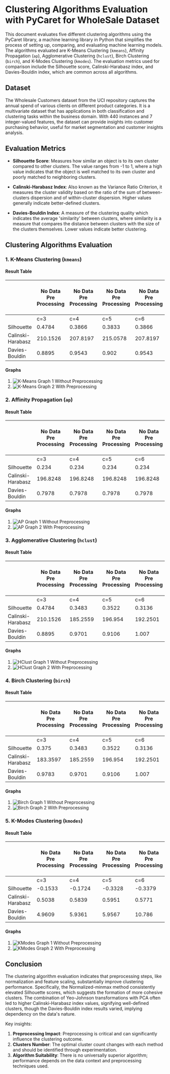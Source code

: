 # Clustering Algorithms Evaluation with PyCaret for WholeSale Dataset

This document evaluates five different clustering algorithms using the PyCaret library, a machine learning library in Python that simplifies the process of setting up, comparing, and evaluating machine learning models. The algorithms evaluated are K-Means Clustering (`kmeans`), Affinity Propagation (`ap`), Agglomerative Clustering (`hclust`), Birch Clustering (`birch`), and K-Modes Clustering (`kmodes`). The evaluation metrics used for comparison include the Silhouette score, Calinski-Harabasz index, and Davies-Bouldin index, which are common across all algorithms.

## Dataset 

The Wholesale Customers dataset from the UCI repository captures the annual spend of various clients on different product categories. It is a multivariate dataset that has applications in both classification and clustering tasks within the business domain. With 440 instances and 7 integer-valued features, the dataset can provide insights into customer purchasing behavior, useful for market segmentation and customer insights analysis.
## Evaluation Metrics

- **Silhouette Score**: Measures how similar an object is to its own cluster compared to other clusters. The value ranges from -1 to 1, where a high value indicates that the object is well matched to its own cluster and poorly matched to neighboring clusters.

- **Calinski-Harabasz Index**: Also known as the Variance Ratio Criterion, it measures the cluster validity based on the ratio of the sum of between-clusters dispersion and of within-cluster dispersion. Higher values generally indicate better-defined clusters.

- **Davies-Bouldin Index**: A measure of the clustering quality which indicates the average 'similarity' between clusters, where similarity is a measure that compares the distance between clusters with the size of the clusters themselves. Lower values indicate better clustering.

## Clustering Algorithms Evaluation

### 1. K-Means Clustering (`kmeans`)

#### Result Table
|                   | No Data Pre Processing | No Data Pre Processing | No Data Pre Processing | No Data Pre Processing | Normalized-zscore | Normalized-zscore | Normalized-zscore | Normalized-zscore | Normalized-minmax | Normalized-minmax | Normalized-minmax | Normalized-minmax | Normalized-maxabs | Normalized-maxabs | Normalized-maxabs | Normalized-maxabs | PCA-linear | PCA-linear | PCA-linear | PCA-linear | PCA-incremental | PCA-incremental | PCA-incremental | PCA-incremental | tranformation-yeo | tranformation-yeo | tranformation-yeo | tranformation-yeo | tranformation-quantile | tranformation-quantile | tranformation-quantile | tranformation-quantile | Normalized-zscore + tranformation-yeo | Normalized-zscore + tranformation-yeo | Normalized-zscore + tranformation-yeo | Normalized-zscore + tranformation-yeo | Normalized-zscore + PCA-linear | Normalized-zscore + PCA-linear | Normalized-zscore + PCA-linear | Normalized-zscore + PCA-linear | Normalized-zscore + tranformation-yeo + PCA-linear | Normalized-zscore + tranformation-yeo + PCA-linear | Normalized-zscore + tranformation-yeo + PCA-linear | Normalized-zscore + tranformation-yeo + PCA-linear |
|-------------------|------------------------|------------------------|------------------------|------------------------|-------------------|-------------------|-------------------|-------------------|-------------------|-------------------|-------------------|-------------------|-------------------|-------------------|-------------------|-------------------|------------|------------|------------|------------|-----------------|-----------------|-----------------|-----------------|-------------------|-------------------|-------------------|-------------------|------------------------|------------------------|------------------------|------------------------|---------------------------------------|---------------------------------------|---------------------------------------|---------------------------------------|--------------------------------|--------------------------------|--------------------------------|--------------------------------|----------------------------------------------------|----------------------------------------------------|----------------------------------------------------|----------------------------------------------------|
|                   | c=3                    | c=4                    | c=5                    | c=6                    | c=3               | c=4               | c=5               | c=6               | c=3               | c=4               | c=5               | c=6               | c=3               | c=4               | c=5               | c=6               | c=3        | c=4        | c=5        | c=6        | c=3             | c=4             | c=5             | c=6             | c=3               | c=4               | c=5               | c=6               | c=3                    | c=4                    | c=5                    | c=6                    | c=3                                   | c=4                                   | c=5                                   | c=6                                   | c=3                            | c=4                            | c=5                            | c=6                            | c=3                                                | c=4                                                | c=5                                                | c=6                                                |
| Silhouette        | 0.4784                 | 0.3866                 | 0.3833                 | 0.3866                 | 0.3568            | 0.3683            | 0.3529            | 0.3572            | 0.6593            | 0.68              | 0.6468            | 0.6535            | 0.5545            | 0.5799            | 0.5885            | 0.535             | 0.4798     | 0.3866     | 0.3866     | 0.3751     | 0.4784          | 0.3866          | 0.3706          | 0.3853          | 0.8554            | 0.5181            | 0.4635            | 0.4158            | 0.6085                 | 0.6377                 | 0.5586                 | 0.4009                 | 0.2228                                | 0.2472                                | 0.2184                                | 0.2033                                | 0.3568                         | 0.3482                         | 0.3688                         | 0.3537                         | 0.2228                                             | 0.2476                                             | 0.2187                                             | 0.2013                                             |
| Calinski-Harabasz | 210.1526               | 207.8197               | 215.0578               | 207.8197               | 139.3494          | 131.5821          | 137.9523          | 144.7005          | 760.0331          | 877.9768          | 825.8484          | 831.3299          | 383.8222          | 357.2453          | 352.1927          | 344.6292          | 210.148    | 207.8197   | 214.1993   | 205.7447   | 210.1526        | 207.8197        | 214.535         | 203.1944        | 13039.7633        | 15162.6315        | 14221.556         | 13907.87          | 747.5305               | 899.6002               | 792.4932               | 724.211                | 153.5484                              | 136.3349                              | 121.2396                              | 111.1239                              | 139.3494                       | 130.9179                       | 138.3391                       | 145.6033                       | 153.5484                                           | 136.3494                                           | 121.1591                                           | 111.088                                            |
| Davies-Bouldin    | 0.8895                 | 0.9543                 | 0.902                  | 0.9543                 | 1.1736            | 1.1454            | 1.1481            | 0.8788            | 0.5097            | 0.611             | 0.5923            | 0.6337            | 0.7116            | 0.8165            | 0.752             | 0.8882            | 0.8889     | 0.9543     | 0.8873     | 0.8519     | 0.8895          | 0.9543          | 0.9108          | 0.8514          | 0.3389            | 0.6203            | 0.6936            | 0.7501            | 0.559                  | 0.5808                 | 0.7147                 | 0.9993                 | 1.6406                                | 1.4208                                | 1.585                                 | 1.5945                                | 1.1736                         | 1.2359                         | 1.0586                         | 0.9748                         | 1.6406                                             | 1.4215                                             | 1.5847                                             | 1.6011                                             |


#### Graphs

1. ![K-Means Graph 1](graphs/graph1.png)
   Without Preprocessing
3. ![K-Means Graph 2](graphs/graph2.png)
   With Preprocessing

### 2. Affinity Propagation (`ap`)

#### Result Table
|                   | No Data Pre Processing | No Data Pre Processing | No Data Pre Processing | No Data Pre Processing | Normalized-zscore | Normalized-zscore | Normalized-zscore | Normalized-zscore | Normalized-minmax | Normalized-minmax | Normalized-minmax | Normalized-minmax | Normalized-maxabs | Normalized-maxabs | Normalized-maxabs | Normalized-maxabs | PCA-linear | PCA-linear | PCA-linear | PCA-linear | PCA-incremental | PCA-incremental | PCA-incremental | PCA-incremental | tranformation-yeo | tranformation-yeo | tranformation-yeo | tranformation-yeo | transformation-quantile | transformation-quantile | transformation-quantile | transformation-quantile | Normalized-zscore + tranformation-yeo | Normalized-zscore + tranformation-yeo | Normalized-zscore + tranformation-yeo | Normalized-zscore + tranformation-yeo | Normalized-zscore + PCA-linear | Normalized-zscore + PCA-linear | Normalized-zscore + PCA-linear | Normalized-zscore + PCA-linear | Normalized-zscore + tranformation-yeo + PCA-linear | Normalized-zscore + tranformation-yeo + PCA-linear | Normalized-zscore + tranformation-yeo + PCA-linear | Normalized-zscore + tranformation-yeo + PCA-linear |
|-------------------|------------------------|------------------------|------------------------|------------------------|-------------------|-------------------|-------------------|-------------------|-------------------|-------------------|-------------------|-------------------|-------------------|-------------------|-------------------|-------------------|------------|------------|------------|------------|-----------------|-----------------|-----------------|-----------------|-------------------|-------------------|-------------------|-------------------|-------------------------|-------------------------|-------------------------|-------------------------|---------------------------------------|---------------------------------------|---------------------------------------|---------------------------------------|--------------------------------|--------------------------------|--------------------------------|--------------------------------|----------------------------------------------------|----------------------------------------------------|----------------------------------------------------|----------------------------------------------------|
|                   | c=3                    | c=4                    | c=5                    | c=6                    | c=3               | c=4               | c=5               | c=6               | c=3               | c=4               | c=5               | c=6               | c=3               | c=4               | c=5               | c=6               | c=3        | c=4        | c=5        | c=6        | c=3             | c=4             | c=5             | c=6             | c=3               | c=4               | c=5               | c=6               | c=3                     | c=4                     | c=5                     | c=6                     | c=3                                   | c=4                                   | c=5                                   | c=6                                   | c=3                            | c=4                            | c=5                            | c=6                            | c=3                                                | c=4                                                | c=5                                                | c=6                                                |
| Silhouette        | 0.234                  | 0.234                  | 0.234                  | 0.234                  | 0.2627            | 0.2627            | 0.2627            | 0.2627            | 0.461             | 0.461             | 0.461             | 0.461             | 0.295             | 0.295             | 0.295             | 0.295             | 0.234      | 0.234      | 0.234      | 0.234      | 0.234           | 0.234           | 0.234           | 0.234           | 0.2777            | 0.2777            | 0.2777            | 0.2777            | 0.362                   | 0.362                   | 0.362                   | 0.362                   | 0.1568                                | 0.1568                                | 0.1568                                | 0.1568                                | 0.2627                         | 0.2627                         | 0.2627                         | 0.2627                         | 0.1568                                             | 0.1568                                             | 0.1568                                             | 0.1568                                             |
| Calinski-Harabasz | 196.8248               | 196.8248               | 196.8248               | 196.8248               | 114.3427          | 114.3427          | 114.3427          | 114.3427          | 785.3246          | 785.3246          | 785.3246          | 785.3246          | 291.7248          | 291.7248          | 291.7248          | 291.7248          | 196.8248   | 196.8248   | 196.8248   | 196.8248   | 196.8248        | 196.8248        | 196.8248        | 196.8248        | 11338.091         | 11338.091         | 11338.091         | 11338.091         | 605.0139                | 605.0139                | 605.0139                | 605.0139                | 49.3278                               | 49.3278                               | 49.3278                               | 49.3278                               | 114.3427                       | 114.3427                       | 114.3427                       | 114.3427                       | 49.3278                                            | 49.3278                                            | 49.3278                                            | 49.3278                                            |
| Davies-Bouldin    | 0.7978                 | 0.7978                 | 0.7978                 | 0.7978                 | 0.8759            | 0.8759            | 0.8759            | 0.8759            | 0.7936            | 0.7936            | 0.7936            | 0.7936            | 0.863             | 0.863             | 0.863             | 0.863             | 0.7978     | 0.7978     | 0.7978     | 0.7978     | 0.7978          | 0.7978          | 0.7978          | 0.7978          | 1.0484            | 1.0484            | 1.0484            | 1.0484            | 1.075                   | 1.075                   | 1.075                   | 1.075                   | 1.3876                                | 1.3876                                | 1.3876                                | 1.3876                                | 0.8759                         | 0.8759                         | 0.8759                         | 0.8759                         | 1.3876                                             | 1.3876                                             | 1.3876                                             | 1.3876                                             |


#### Graphs

1. ![AP Graph 1](graphs/graph3.png)
    Without Preprocessing
3. ![AP Graph 2](graphs/graph4.png)
    With Preprocessing

### 3. Agglomerative Clustering (`hclust`)

#### Result Table
|                   | No Data Pre Processing | No Data Pre Processing | No Data Pre Processing | No Data Pre Processing | Normalized-zscore | Normalized-zscore | Normalized-zscore | Normalized-zscore | Normalized-minmax | Normalized-minmax | Normalized-minmax | Normalized-minmax | Normalized-maxabs | Normalized-maxabs | Normalized-maxabs | Normalized-maxabs | PCA-linear | PCA-linear | PCA-linear | PCA-linear | PCA-incremental | PCA-incremental | PCA-incremental | PCA-incremental | tranformation-yeo | tranformation-yeo | tranformation-yeo | tranformation-yeo | transformation-quantile | transformation-quantile | transformation-quantile | transformation-quantile | Normalized-zscore + tranformation-yeo | Normalized-zscore + tranformation-yeo | Normalized-zscore + tranformation-yeo | Normalized-zscore + tranformation-yeo | Normalized-zscore + PCA-linear | Normalized-zscore + PCA-linear | Normalized-zscore + PCA-linear | Normalized-zscore + PCA-linear | Normalized-zscore + tranformation-yeo + PCA-linear | Normalized-zscore + tranformation-yeo + PCA-linear | Normalized-zscore + tranformation-yeo + PCA-linear | Normalized-zscore + tranformation-yeo + PCA-linear |
|-------------------|------------------------|------------------------|------------------------|------------------------|-------------------|-------------------|-------------------|-------------------|-------------------|-------------------|-------------------|-------------------|-------------------|-------------------|-------------------|-------------------|------------|------------|------------|------------|-----------------|-----------------|-----------------|-----------------|-------------------|-------------------|-------------------|-------------------|-------------------------|-------------------------|-------------------------|-------------------------|---------------------------------------|---------------------------------------|---------------------------------------|---------------------------------------|--------------------------------|--------------------------------|--------------------------------|--------------------------------|----------------------------------------------------|----------------------------------------------------|----------------------------------------------------|----------------------------------------------------|
|                   | c=3                    | c=4                    | c=5                    | c=6                    | c=3               | c=4               | c=5               | c=6               | c=3               | c=4               | c=5               | c=6               | c=3               | c=4               | c=5               | c=6               | c=3        | c=4        | c=5        | c=6        | c=3             | c=4             | c=5             | c=6             | c=3               | c=4               | c=5               | c=6               | c=3                     | c=4                     | c=5                     | c=6                     | c=3                                   | c=4                                   | c=5                                   | c=6                                   | c=3                            | c=4                            | c=5                            | c=6                            | c=3                                                | c=4                                                | c=5                                                | c=6                                                |
| Silhouette        | 0.4784                 | 0.3483                 | 0.3522                 | 0.3136                 | 0.36              | 0.3623            | 0.3178            | 0.3438            | 0.6587            | 0.678             | 0.637             | 0.6471            | 0.5429            | 0.577             | 0.5891            | 0.468             | 0.375      | 0.3483     | 0.3522     | 0.3136     | 0.375           | 0.3483          | 0.3522          | 0.3136          | 0.8554            | 0.5109            | 0.453             | 0.4069            | 0.6073                  | 0.6365                  | 0.5536                  | 0.4084                  | 0.2288                                | 0.2425                                | 0.2073                                | 0.1847                                | 0.36                           | 0.3623                         | 0.3178                         | 0.3438                         | 0.2288                                             | 0.2425                                             | 0.2073                                             | 0.1847                                             |
| Calinski-Harabasz | 210.1526               | 185.2559               | 196.954                | 192.2501               | 126.2475          | 120.7561          | 123.5061          | 131.4186          | 757.2074          | 864.798           | 805.4425          | 805.6735          | 361.6291          | 353.5197          | 344.6844          | 326.5671          | 183.3597   | 185.2559   | 196.954    | 192.2501   | 183.3597        | 185.2559        | 196.954         | 192.2501        | 13039.7633        | 14291.9587        | 14101.6445        | 13583.6773        | 741.9501                | 889.8194                | 779.5532                | 712.5763                | 138.5574                              | 127.846                               | 112.2108                              | 102.8719                              | 126.2475                       | 120.7561                       | 123.5061                       | 131.4186                       | 138.5574                                           | 127.846                                            | 112.2108                                           | 102.8719                                           |
| Davies-Bouldin    | 0.8895                 | 0.9701                 | 0.9106                 | 1.007                  | 1.1551            | 0.8255            | 0.896             | 0.9554            | 0.5051            | 0.5968            | 0.5443            | 0.5628            | 0.7409            | 0.798             | 0.7274            | 0.9209            | 0.9783     | 0.9701     | 0.9106     | 1.007      | 0.9783          | 0.9701          | 0.9106          | 1.007           | 0.3389            | 0.6054            | 0.7125            | 0.7511            | 0.5582                  | 0.5795                  | 0.6981                  | 0.9515                  | 1.5189                                | 1.4576                                | 1.493                                 | 1.6614                                | 1.1551                         | 0.8255                         | 0.896                          | 0.9554                         | 1.5189                                             | 1.4576                                             | 1.493                                              | 1.6614                                             |


#### Graphs

1. ![HClust Graph 1](graphs/graph5.png)
  Without Preprocessing
3. ![HClust Graph 2](graphs/graph6.png)
  With Preprocessing

### 4. Birch Clustering (`birch`)

#### Result Table
|                   | No Data Pre Processing | No Data Pre Processing | No Data Pre Processing | No Data Pre Processing | Normalized-zscore | Normalized-zscore | Normalized-zscore | Normalized-zscore | Normalized-minmax | Normalized-minmax | Normalized-minmax | Normalized-minmax | Normalized-maxabs | Normalized-maxabs | Normalized-maxabs | Normalized-maxabs | PCA-linear | PCA-linear | PCA-linear | PCA-linear | PCA-incremental | PCA-incremental | PCA-incremental | PCA-incremental | tranformation-yeo | tranformation-yeo | tranformation-yeo | tranformation-yeo | tranformation-quantile | tranformation-quantile | tranformation-quantile | tranformation-quantile | Normalized-zscore + tranformation-yeo | Normalized-zscore + tranformation-yeo | Normalized-zscore + tranformation-yeo | Normalized-zscore + tranformation-yeo | Normalized-zscore + PCA-linear | Normalized-zscore + PCA-linear | Normalized-zscore + PCA-linear | Normalized-zscore + PCA-linear | Normalized-zscore + tranformation-yeo + PCA-linear | Normalized-zscore + tranformation-yeo + PCA-linear | Normalized-zscore + tranformation-yeo + PCA-linear | Normalized-zscore + tranformation-yeo + PCA-linear |
|-------------------|------------------------|------------------------|------------------------|------------------------|-------------------|-------------------|-------------------|-------------------|-------------------|-------------------|-------------------|-------------------|-------------------|-------------------|-------------------|-------------------|------------|------------|------------|------------|-----------------|-----------------|-----------------|-----------------|-------------------|-------------------|-------------------|-------------------|------------------------|------------------------|------------------------|------------------------|---------------------------------------|---------------------------------------|---------------------------------------|---------------------------------------|--------------------------------|--------------------------------|--------------------------------|--------------------------------|----------------------------------------------------|----------------------------------------------------|----------------------------------------------------|----------------------------------------------------|
|                   | c=3                    | c=4                    | c=5                    | c=6                    | c=3               | c=4               | c=5               | c=6               | c=3               | c=4               | c=5               | c=6               | c=3               | c=4               | c=5               | c=6               | c=3        | c=4        | c=5        | c=6        | c=3             | c=4             | c=5             | c=6             | c=3               | c=4               | c=5               | c=6               | c=3                    | c=4                    | c=5                    | c=6                    | c=3                                   | c=4                                   | c=5                                   | c=6                                   | c=3                            | c=4                            | c=5                            | c=6                            | c=3                                                | c=4                                                | c=5                                                | c=6                                                |
| Silhouette        | 0.375                  | 0.3483                 | 0.3522                 | 0.3136                 | 0.6356            | 0.3552            | 0.3632            | 0.3588            | 0.5708            | 0.681             | 0.681             | 0.681             | 0                 | 0                 | 0                 | 0                 | 0.375      | 0.3483     | 0.3522     | 0.3136     | 0.375           | 0.3483          | 0.3522          | 0.3136          | 0.8554            | 0.5109            | 0.4435            | 0.3974            | 0.6085                 | 0.6377                 | 0.5537                 | 0.4023                 | 0.2112                                | 0.1935                                | 0.1786                                | 0.1802                                | 0.6356                         | 0.3552                         | 0.3632                         | 0.3588                         | 0.2112                                             | 0.1935                                             | 0.1786                                             | 0.1802                                             |
| Calinski-Harabasz | 183.3597               | 185.2559               | 196.954                | 192.2501               | 79.9203           | 127.0898          | 115.7714          | 115.6962          | 351.3162          | 768.8057          | 768.8057          | 768.8057          | 380               | 357               | 0                 | 0                 | 183.3597   | 185.2559   | 196.954    | 192.2501   | 183.3597        | 185.2559        | 196.954         | 192.2501        | 13039.7633        | 14291.9587        | 13978.0867        | 13440.6693        | 747.5305               | 899.6002               | 785.7281               | 713.8748               | 121.1747                              | 111.7941                              | 104.1316                              | 96.1836                               | 79.9203                        | 127.0898                       | 115.7714                       | 115.6962                       | 121.1747                                           | 111.7941                                           | 104.1316                                           | 96.1836                                            |
| Davies-Bouldin    | 0.9783                 | 0.9701                 | 0.9106                 | 1.007                  | 0.5729            | 0.8597            | 0.7945            | 0.8931            | 0.5661            | 0.4248            | 0.4248            | 0.4248            | 0                 | 0                 | 0                 | 0                 | 0.9783     | 0.9701     | 0.9106     | 1.007      | 0.9783          | 0.9701          | 0.9106          | 1.007           | 0.3389            | 0.6054            | 0.7249            | 0.7615            | 0.559                  | 0.5808                 | 0.7105                 | 0.9689                 | 1.6329                                | 1.6806                                | 1.5252                                | 1.4945                                | 0.5729                         | 0.8597                         | 0.7945                         | 0.8931                         | 1.6329                                             | 1.6806                                             | 1.5252                                             | 1.4945                                             |



#### Graphs

1. ![Birch Graph 1](graphs/graph7.png)
   Without Preprocessing
3. ![Birch Graph 2](graphs/graph8.png)
   With Preprocessing

### 5. K-Modes Clustering (`kmodes`)

#### Result Table
|                   | No Data Pre Processing | No Data Pre Processing | No Data Pre Processing | No Data Pre Processing | Normalized-zscore | Normalized-zscore | Normalized-zscore | Normalized-zscore | Normalized-minmax | Normalized-minmax | Normalized-minmax | Normalized-minmax | Normalized-maxabs | Normalized-maxabs | Normalized-maxabs | Normalized-maxabs | PCA-linear | PCA-linear | PCA-linear | PCA-linear | PCA-incremental | PCA-incremental | PCA-incremental | PCA-incremental | tranformation-yeo | tranformation-yeo | tranformation-yeo | tranformation-yeo | tranformation-quantile | tranformation-quantile | tranformation-quantile | tranformation-quantile | Normalized-zscore + tranformation-yeo | Normalized-zscore + tranformation-yeo | Normalized-zscore + tranformation-yeo | Normalized-zscore + tranformation-yeo | Normalized-zscore + PCA-linear | Normalized-zscore + PCA-linear | Normalized-zscore + PCA-linear | Normalized-zscore + PCA-linear | Normalized-zscore + tranformation-yeo + PCA-linear | Normalized-zscore + tranformation-yeo + PCA-linear | Normalized-zscore + tranformation-yeo + PCA-linear | Normalized-zscore + tranformation-yeo + PCA-linear |
|-------------------|------------------------|------------------------|------------------------|------------------------|-------------------|-------------------|-------------------|-------------------|-------------------|-------------------|-------------------|-------------------|-------------------|-------------------|-------------------|-------------------|------------|------------|------------|------------|-----------------|-----------------|-----------------|-----------------|-------------------|-------------------|-------------------|-------------------|------------------------|------------------------|------------------------|------------------------|---------------------------------------|---------------------------------------|---------------------------------------|---------------------------------------|--------------------------------|--------------------------------|--------------------------------|--------------------------------|----------------------------------------------------|----------------------------------------------------|----------------------------------------------------|----------------------------------------------------|
|                   | c=3                    | c=4                    | c=5                    | c=6                    | c=3               | c=4               | c=5               | c=6               | c=3               | c=4               | c=5               | c=6               | c=3               | c=4               | c=5               | c=6               | c=3        | c=4        | c=5        | c=6        | c=3             | c=4             | c=5             | c=6             | c=3               | c=4               | c=5               | c=6               | c=3                    | c=4                    | c=5                    | c=6                    | c=3                                   | c=4                                   | c=5                                   | c=6                                   | c=3                            | c=4                            | c=5                            | c=6                            | c=3                                                | c=4                                                | c=5                                                | c=6                                                |
| Silhouette        | -0.1533                | -0.1724                | -0.3328                | -0.3379                | -0.1517           | -0.2384           | -0.266            | -0.2679           | -0.224            | -0.3124           | -0.317            | -0.3259           | -0.2024           | -0.2709           | -0.2731           | -0.2808           | -0.2789    | -0.444     | -0.4868    | -0.5069    | -0.2789         | -0.444          | -0.4868         | -0.5069         | -0.5443           | -0.5457           | -0.5466           | -0.5477           | -0.0488                | -0.2361                | -0.2413                | -0.2479                | -0.0639                               | -0.1166                               | -0.1558                               | -0.1577                               | -0.1245                        | -0.4155                        | -0.4169                        | -0.4184                        | -0.1091                                            | -0.3358                                            | -0.3362                                            | -0.3456                                            |
| Calinski-Harabasz | 0.5038                 | 0.5839                 | 0.5951                 | 0.5771                 | 0.5789            | 0.6831            | 0.7026            | 0.6896            | 0.5981            | 0.809             | 0.8891            | 0.8979            | 0.6575            | 0.7718            | 0.7931            | 0.7807            | 0.1768     | 0.1669     | 0.2139     | 0.1861     | 0.1768          | 0.1669          | 0.2139          | 0.1861          | 1.1146            | 0.7723            | 0.5796            | 0.4798            | 1.4918                 | 1.4381                 | 1.3523                 | 1.2762                 | 2.3703                                | 2.1855                                | 1.8494                                | 1.6891                                | 0.681                          | 0.5404                         | 0.5596                         | 0.5221                         | 0.8796                                             | 0.7483                                             | 0.7982                                             | 0.737                                              |
| Davies-Bouldin    | 4.9609                 | 5.9361                 | 5.9567                 | 10.786                 | 4.4307            | 4.2668            | 4.9013            | 5.5008            | 5.8024            | 5.0245            | 5.3345            | 6.7372            | 5.322             | 4.7802            | 5.1674            | 6.4171            | 1.9781     | 1.9873     | 1.85       | 2.1047     | 1.9781          | 1.9873          | 1.85            | 2.1047          | 6.0293            | 7.8809            | 21.971            | 26.9514           | 5.5042                 | 4.8131                 | 5.2416                 | 6.0608                 | 4.3832                                | 4.0232                                | 4.4348                                | 4.3835                                | 1.1667                         | 1.3453                         | 1.2846                         | 1.2943                         | 1.113                                              | 1.2117                                             | 1.1639                                             | 1.196                                              |


#### Graphs

1. ![KModes Graph 1](graphs/graph9.png)
   Without Preprocessing
3. ![KModes Graph 2](graphs/graph10.png)
   With Preprocessing

## Conclusion

The clustering algorithm evaluation indicates that preprocessing steps, like normalization and feature scaling, substantially improve clustering performance. Specifically, the Normalized-minmax method consistently elevated Silhouette scores, which suggests the formation of more cohesive clusters. The combination of Yeo-Johnson transformations with PCA often led to higher Calinski-Harabasz index values, signifying well-defined clusters, though the Davies-Bouldin index results varied, implying dependency on the data's nature.

Key insights:

1. **Preprocessing Impact**: Preprocessing is critical and can significantly influence the clustering outcome.
2. **Clusters Number**: The optimal cluster count changes with each method and should be identified through experimentation.
3. **Algorithm Suitability**: There is no universally superior algorithm; performance depends on the data context and preprocessing techniques used.
